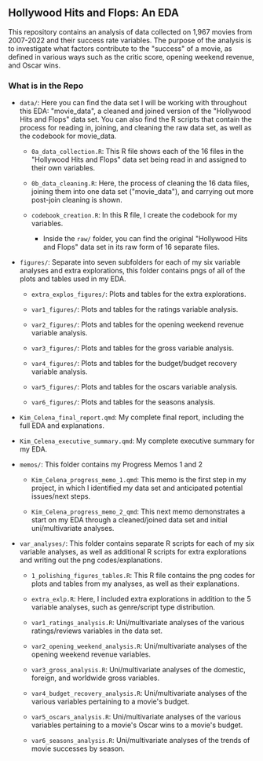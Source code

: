 ## Hollywood Hits and Flops: An EDA

This repository contains an analysis of data collected on 1,967 movies from 2007-2022 and their success rate variables. The purpose of the analysis is to investigate what factors contribute to the "success" of a movie, as defined in various ways such as the critic score, opening weekend revenue, and Oscar wins.

### What is in the Repo

-   `data/`: Here you can find the data set I will be working with throughout this EDA: "movie_data", a cleaned and joined version of the "Hollywood Hits and Flops" data set. You can also find the R scripts that contain the process for reading in, joining, and cleaning the raw data set, as well as the codebook for movie_data.

    -   `0a_data_collection.R`: This R file shows each of the 16 files in the "Hollywood Hits and Flops" data set being read in and assigned to their own variables.

    -   `0b_data_cleaning.R`: Here, the process of cleaning the 16 data files, joining them into one data set ("movie_data"), and carrying out more post-join cleaning is shown.

    -   `codebook_creation.R`: In this R file, I create the codebook for my variables.

        -   Inside the `raw/` folder, you can find the original "Hollywood Hits and Flops" data set in its raw form of 16 separate files.
        

-   `figures/`: Separate into seven subfolders for each of my six variable analyses and extra explorations, this folder contains pngs of all of the plots and tables used in my EDA.

    -   `extra_explos_figures/`: Plots and tables for the extra explorations.
    
    -   `var1_figures/`: Plots and tables for the ratings variable analysis.
    
    -   `var2_figures/`: Plots and tables for the opening weekend revenue variable analysis.
    
    -   `var3_figures/`: Plots and tables for the gross variable analysis.
    
    -   `var4_figures/`: Plots and tables for the budget/budget recovery variable analysis.
    
    -   `var5_figures/`: Plots and tables for the oscars variable analysis.
    
    -   `var6_figures/`: Plots and tables for the seasons analysis.
    
-   `Kim_Celena_final_report.qmd`: My complete final report, including the full EDA and explanations.
    
-   `Kim_Celena_executive_summary.qmd`: My complete executive summary for my EDA.

-   `memos/`: This folder contains my Progress Memos 1 and 2

    -   `Kim_Celena_progress_memo_1.qmd`: This memo is the first step in my project, in which I identified my data set and anticipated potential issues/next steps.
    
    -   `Kim_Celena_progress_memo_2_qmd`: This next memo demonstrates a start on my EDA through a cleaned/joined data set and initial uni/multivariate analyses.

-   `var_analyses/`: This folder contains separate R scripts for each of my six variable analyses, as well as additional R scripts for extra explorations and writing out the png codes/explanations.

    -   `1_polishing_figures_tables.R`: This R file contains the png codes for plots and tables from my analyses, as well as their explanations.

    -   `extra_exlp.R`: Here, I included extra explorations in addition to the 5 variable analyses, such as genre/script type distribution.

    -   `var1_ratings_analysis.R`: Uni/multivariate analyses of the various ratings/reviews variables in the data set.

    -   `var2_opening_weekend_analysis.R`: Uni/multivariate analyses of the opening weekend revenue variables.

    -   `var3_gross_analysis.R`: Uni/multivariate analyses of the domestic, foreign, and worldwide gross variables.

    -   `var4_budget_recovery_analysis.R`: Uni/multivariate analyses of the various variables pertaining to a movie's budget.

    -   `var5_oscars_analysis.R`: Uni/multivariate analyses of the various variables pertaining to a movie's Oscar wins to a movie's budget.

    -   `var6_seasons_analysis.R`: Uni/multivariate analyses of the trends of movie successes by season.
